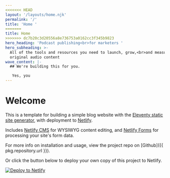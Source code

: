 ```yaml
---
<<<<<<< HEAD
layout: '/layouts/home.njk'
permalink: '/'
title: 'Home '
=======
title: Home
>>>>>>> dc7b20c3d20556a8e736753a0162cc3f345b9823
hero_heading: 'Podcast publishing<br>for marketers '
hero_subheading: >-
  All of the tools and resources you need to launch, grow,<br>and measure your
  original audio content
wave_content: |-
  ## We're building this for you.

   Yes, you
---
```

# Welcome

This is a template for building a simple blog website with the [Eleventy static site generator](https://www.11ty.io), with deployment to [Netlify](https://www.netlify.com).

Includes [Netlify CMS](https://www.netlifycms.org) for WYSIWYG content editing, and [Netlify Forms](https://www.netlify.com/docs/form-handling) for processing your site's form data.

For more info on installation and usage, view the project repo on [Github]({{ pkg.repository.url }}).

Or click the button below to deploy your own copy of this project to Netlify.

[![Deploy to Netlify](https://www.netlify.com/img/deploy/button.svg)](https://app.netlify.com/start/deploy?repository=https://github.com/danurbanowicz/eleventy-netlify-boilerplate&stack=cms)
